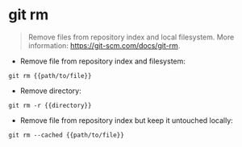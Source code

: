 # git rm

> Remove files from repository index and local filesystem.
> More information: <https://git-scm.com/docs/git-rm>.

- Remove file from repository index and filesystem:

`git rm {{path/to/file}}`

- Remove directory:

`git rm -r {{directory}}`

- Remove file from repository index but keep it untouched locally:

`git rm --cached {{path/to/file}}`
